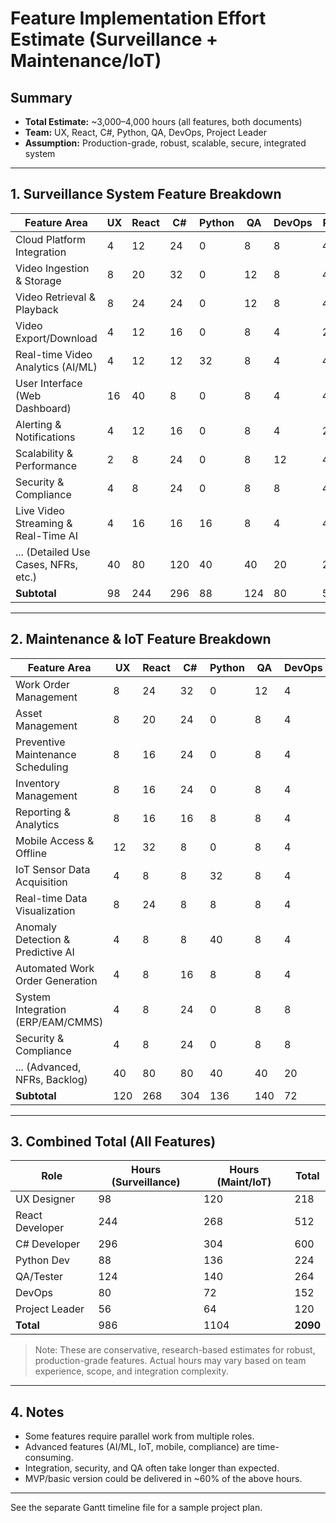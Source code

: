 # Feature Implementation Effort Estimate (Surveillance + Maintenance/IoT)

## Summary
- **Total Estimate:** ~3,000–4,000 hours (all features, both documents)
- **Team:** UX, React, C#, Python, QA, DevOps, Project Leader
- **Assumption:** Production-grade, robust, scalable, secure, integrated system

---

## 1. Surveillance System Feature Breakdown

| Feature Area                        | UX  | React | C#   | Python | QA   | DevOps | PL   | Total |
|-------------------------------------|-----|-------|------|--------|------|--------|------|-------|
| Cloud Platform Integration          | 4   | 12    | 24   | 0      | 8    | 8      | 4    | 60    |
| Video Ingestion & Storage           | 8   | 20    | 32   | 0      | 12   | 8      | 4    | 84    |
| Video Retrieval & Playback          | 8   | 24    | 24   | 0      | 12   | 8      | 4    | 80    |
| Video Export/Download               | 4   | 12    | 16   | 0      | 8    | 4      | 2    | 46    |
| Real-time Video Analytics (AI/ML)   | 4   | 12    | 12   | 32     | 8    | 4      | 4    | 76    |
| User Interface (Web Dashboard)      | 16  | 40    | 8    | 0      | 8    | 4      | 4    | 80    |
| Alerting & Notifications            | 4   | 12    | 16   | 0      | 8    | 4      | 2    | 46    |
| Scalability & Performance           | 2   | 8     | 24   | 0      | 8    | 12     | 4    | 58    |
| Security & Compliance               | 4   | 8     | 24   | 0      | 8    | 8      | 4    | 56    |
| Live Video Streaming & Real-Time AI | 4   | 16    | 16   | 16     | 8    | 4      | 4    | 68    |
| ... (Detailed Use Cases, NFRs, etc.)| 40  | 80    | 120  | 40     | 40   | 20     | 20   | 360   |
| **Subtotal**                        | 98  | 244   | 296  | 88     | 124  | 80     | 56   | 986   |

---

## 2. Maintenance & IoT Feature Breakdown

| Feature Area                        | UX  | React | C#   | Python | QA   | DevOps | PL   | Total |
|-------------------------------------|-----|-------|------|--------|------|--------|------|-------|
| Work Order Management               | 8   | 24    | 32   | 0      | 12   | 4      | 4    | 84    |
| Asset Management                    | 8   | 20    | 24   | 0      | 8    | 4      | 4    | 68    |
| Preventive Maintenance Scheduling   | 8   | 16    | 24   | 0      | 8    | 4      | 4    | 64    |
| Inventory Management                | 8   | 16    | 24   | 0      | 8    | 4      | 4    | 64    |
| Reporting & Analytics               | 8   | 16    | 16   | 8      | 8    | 4      | 4    | 64    |
| Mobile Access & Offline             | 12  | 32    | 8    | 0      | 8    | 4      | 4    | 68    |
| IoT Sensor Data Acquisition         | 4   | 8     | 8    | 32     | 8    | 4      | 4    | 68    |
| Real-time Data Visualization        | 8   | 24    | 8    | 8      | 8    | 4      | 4    | 64    |
| Anomaly Detection & Predictive AI   | 4   | 8     | 8    | 40     | 8    | 4      | 4    | 76    |
| Automated Work Order Generation     | 4   | 8     | 16   | 8      | 8    | 4      | 4    | 52    |
| System Integration (ERP/EAM/CMMS)   | 4   | 8     | 24   | 0      | 8    | 8      | 4    | 56    |
| Security & Compliance               | 4   | 8     | 24   | 0      | 8    | 8      | 4    | 56    |
| ... (Advanced, NFRs, Backlog)       | 40  | 80    | 80   | 40     | 40   | 20     | 20   | 320   |
| **Subtotal**                        | 120 | 268   | 304  | 136    | 140  | 72     | 64   | 1104  |

---

## 3. Combined Total (All Features)
| Role           | Hours (Surveillance) | Hours (Maint/IoT) | **Total** |
|----------------|---------------------|-------------------|-----------|
| UX Designer    | 98                  | 120               | 218       |
| React Developer| 244                 | 268               | 512       |
| C# Developer   | 296                 | 304               | 600       |
| Python Dev     | 88                  | 136               | 224       |
| QA/Tester      | 124                 | 140               | 264       |
| DevOps         | 80                  | 72                | 152       |
| Project Leader | 56                  | 64                | 120       |
| **Total**      | 986                 | 1104              | **2090**  |

> Note: These are conservative, research-based estimates for robust, production-grade features. Actual hours may vary based on team experience, scope, and integration complexity.

---

## 4. Notes
- Some features require parallel work from multiple roles.
- Advanced features (AI/ML, IoT, mobile, compliance) are time-consuming.
- Integration, security, and QA often take longer than expected.
- MVP/basic version could be delivered in ~60% of the above hours.

---

See the separate Gantt timeline file for a sample project plan. 